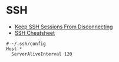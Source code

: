 # SSH

* [Keep SSH Sessions From Disconnecting](https://lonesysadmin.net/2011/11/03/keep-ssh-sessions-from-disconnecting/)
* [SSH Cheatsheet](https://bitrot.sh/cheatsheet/13-12-2017-ssh-cheatsheet/)

```
# ~/.ssh/config
Host *
  ServerAliveInterval 120
```